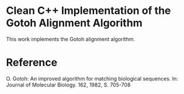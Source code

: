 Clean C++ Implementation of the Gotoh Alignment Algorithm
=====
This work implements the Gotoh alignment algorithm.

Reference
=====
O. Gotoh: An improved algorithm for matching biological sequences. In: Journal of Molecular Biology. 162, 1982, S. 705-708
